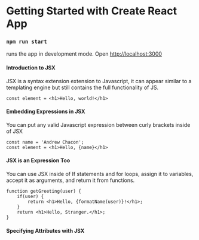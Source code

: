 # Getting Started with Create React App

### `npm run start`

runs the app in development mode.
Open [http://localhost:3000](http:localhost:3000)

#### Introduction to JSX

JSX is a syntax extension extension to Javascript, it can appear similar to a templating engine but still contains the full functionality of JS.

`const element = <h1>Hello, world!</h1>`

#### Embedding Expressions in JSX

You can put any valid Javascript expression between curly brackets inside of JSX

```
const name = 'Andrew Chacon';
const element = <h1>Hello, {name}</h1>
```

#### JSX is an Expression Too

You can use JSX inside of If statements and for loops, assign it to variables, accept it as arguments, and return it from functions.

```
function getGreeting(user) {
    if(user) {
        return <h1>Hello, {formatName(user)}!</h1>;
    }
    return <h1>Hello, Stranger.</h1>;
}
```

#### Specifying Attributes with JSX
